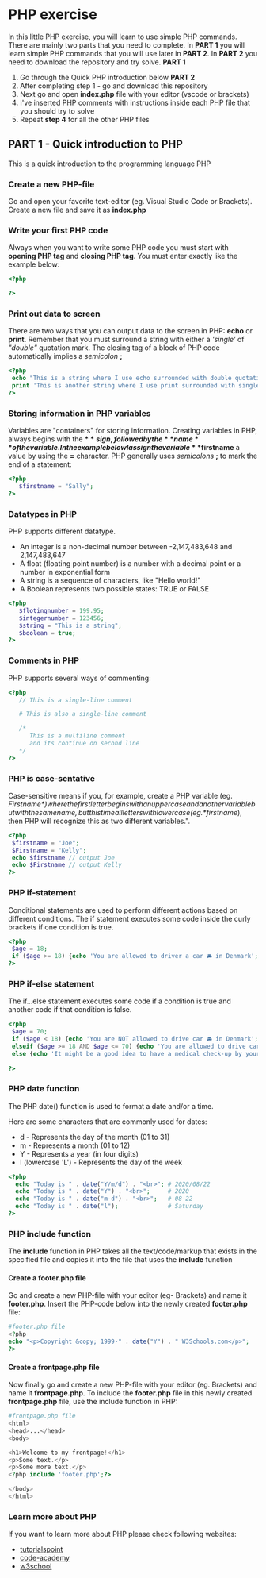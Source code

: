 # PHP exercise
In this little PHP exercise, you will learn to use simple PHP commands. There are mainly two parts that you need to complete. In **PART 1** you will learn simple PHP commands that you will use later in **PART 2**. In **PART 2** you need to download the repository and try solve.
**PART 1**
1. Go through the Quick PHP introduction below
**PART 2**
2. After completing step 1 - go and download this repository
3. Next go and open **index.php** file with your editor (vscode or brackets)
4. I've inserted PHP comments with instructions inside each PHP file that you should try to solve
5. Repeat **step 4** for all the other PHP files

## PART 1 - Quick introduction to PHP

This is a quick introduction to the programming language PHP

### Create a new PHP-file
Go and open your favorite text-editor (eg. Visual Studio Code or Brackets). Create a new file and save it as **index.php**

### Write your first PHP code

Always when you want to write some PHP code you must start with **opening PHP tag** and **closing PHP tag**.  You must enter exactly like the example below:

```php
<?php 

?>
```

### Print out data to screen
There are two ways that you can output data to the screen in PHP: **echo** or **print**. Remember that you must surround a string with either a *'single'* of *"double"* quotation mark. The closing tag of a block of PHP code automatically implies a *semicolon* **;** 
```php
<?php 
 echo "This is a string where I use echo surrounded with double quotation";
 print 'This is another string where I use print surrounded with single quotation';
?>
```

### Storing information in PHP variables

Variables are "containers" for storing information. Creating variables in PHP, always begins with the **$** sign, followed by the **name** of the variable. In the example below I assign the variable **$firstname** a value by using the **=** character. PHP generally uses *semicolons* **;** to mark the end of a statement:
```php
<?php 
   $firstname = "Sally";
?>
```

### Datatypes in PHP

PHP supports different datatype.
- An integer is a non-decimal number between -2,147,483,648 and 2,147,483,647
- A float (floating point number) is a number with a decimal point or a number in exponential form
- A string is a sequence of characters, like "Hello world!"
- A Boolean represents two possible states: TRUE or FALSE
```php
<?php 
   $flotingnumber = 199.95;
   $integernumber = 123456;
   $string = "This is a string";
   $boolean = true;
?>
```

### Comments in PHP
PHP supports several ways of commenting:
```php
<?php 
   // This is a single-line comment

   # This is also a single-line comment

   /* 
      This is a multiline comment 
      and its continue on second line
   */
?>
```

### PHP is case-sentative
Case-sensitive means if you, for example, create a PHP variable (eg. *$Firstname*) where the first letter begins with an uppercase and another variable but with the same name, but this time all letters with lowercase (eg. *$firstname*), then PHP will recognize this as two different variables.".
```php
<?php  
 $firstname = "Joe";
 $Firstname = "Kelly";
 echo $firstname // output Joe
 echo $Firstname // output Kelly
?>
```

### PHP if-statement
Conditional statements are used to perform different actions based on different conditions. The if statement executes some code inside the curly brackets if one condition is true.
```php
<?php  
 $age = 18;
 if ($age >= 18) {echo 'You are allowed to driver a car 🚘 in Denmark';}
?>
```

### PHP if-else statement
The if...else statement executes some code if a condition is true and another code if that condition is false.
```php
<?php  
 $age = 70;
 if ($age < 18) {echo 'You are NOT allowed to drive car 🚘 in Denmark';}
 elseif ($age >= 18 AND $age <= 70) {echo 'You are allowed to drive car 🚘 in Denmark';}
 else {echo 'It might be a good idea to have a medical check-up by your doctor if you want to continue driving car';}
 
?>
```

### PHP date function
The PHP date() function is used to format a date and/or a time.

Here are some characters that are commonly used for dates:

- d - Represents the day of the month (01 to 31)
- m - Represents a month (01 to 12)
- Y - Represents a year (in four digits)
- l (lowercase 'L') - Represents the day of the week

```php
<?php
  echo "Today is " . date("Y/m/d") . "<br>"; # 2020/08/22
  echo "Today is " . date("Y") . "<br>";     # 2020
  echo "Today is " . date("m-d") . "<br>";   # 08-22
  echo "Today is " . date("l");              # Saturday
?>
```

### PHP include function
The **include** function in PHP takes all the text/code/markup that exists in the specified file and copies it into the file that uses the **include** function
#### Create a footer.php file
Go and create a new PHP-file with your editor (eg- Brackets) and  name it **footer.php**. Insert the PHP-code below into the newly created **footer.php** file:
```php
#footer.php file
<?php
echo "<p>Copyright &copy; 1999-" . date("Y") . " W3Schools.com</p>";
?>
```

#### Create a frontpage.php file
Now finally go and create a new PHP-file with your editor (eg. Brackets) and name it **frontpage.php**. To include the **footer.php** file in this newly created **frontpage.php** file, use the include function in PHP:

```php
#frontpage.php file
<html>
<head>...</head>
<body>

<h1>Welcome to my frontpage!</h1>
<p>Some text.</p>
<p>Some more text.</p>
<?php include 'footer.php';?>

</body>
</html>
```

### Learn more about PHP 
If you want to learn more about PHP please check following websites:

- [tutorialspoint](https://www.tutorialspoint.com/php/index.htm)
- [code-academy](https://www.codecademy.com/learn/learn-php)
- [w3school](https://www.w3schools.com/php/DEFAULT.asp)
